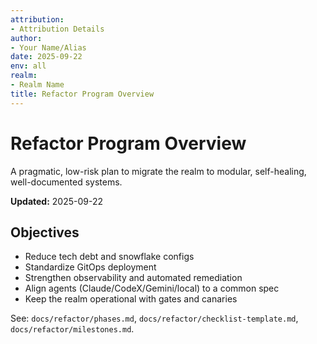 ```yaml
---
attribution:
- Attribution Details
author:
- Your Name/Alias
date: 2025-09-22
env: all
realm:
- Realm Name
title: Refactor Program Overview
---
```


# Refactor Program Overview

A pragmatic, low-risk plan to migrate the realm to modular, self-healing, well-documented systems.

**Updated:** 2025-09-22

## Objectives
- Reduce tech debt and snowflake configs
- Standardize GitOps deployment
- Strengthen observability and automated remediation
- Align agents (Claude/CodeX/Gemini/local) to a common spec
- Keep the realm operational with gates and canaries

See: `docs/refactor/phases.md`, `docs/refactor/checklist-template.md`, `docs/refactor/milestones.md`.
